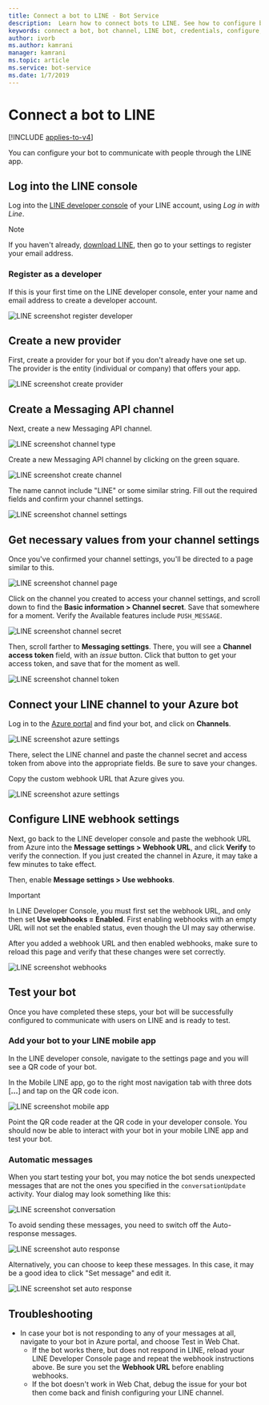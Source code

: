 ```yaml
---
title: Connect a bot to LINE - Bot Service
description:  Learn how to connect bots to LINE. See how to configure bots to communicate with people through the LINE app. View troubleshooting tips.
keywords: connect a bot, bot channel, LINE bot, credentials, configure, phone
author: ivorb
ms.author: kamrani
manager: kamrani
ms.topic: article
ms.service: bot-service
ms.date: 1/7/2019
---
```


# Connect a bot to LINE

[!INCLUDE [applies-to-v4](includes/applies-to-v4-current.md)]

You can configure your bot to communicate with people through the LINE app.

## Log into the LINE console

Log into the [LINE developer console](https://developers.line.biz/console/register/messaging-api/provider/) of your LINE account, using *Log in with Line*. 

> [!NOTE]
> If you haven't already, [download LINE](https://line.me/), then go to your settings to register your email address.

### Register as a developer

If this is your first time on the LINE developer console, enter your name and email address to create a developer account.

![LINE screenshot register developer](./media/channels/LINE-screenshot-1.png)

## Create a new provider

First, create a provider for your bot if you don't already have one set up. The provider is the entity (individual or company) that offers your app.

![LINE screenshot create provider](./media/channels/LINE-screenshot-2.png)

## Create a Messaging API channel

Next, create a new Messaging API channel. 

![LINE screenshot channel type](./media/channels/LINE-channel-type-selection.png)

Create a new Messaging API channel by clicking on the green square.

![LINE screenshot create channel](./media/channels/LINE-create-channel.png)

The name cannot include "LINE" or some similar string. Fill out the required fields and confirm your channel settings.

![LINE screenshot channel settings](./media/channels/LINE-screenshot-4.png)

## Get necessary values from your channel settings

Once you've confirmed your channel settings, you'll be directed to a page similar to this.

![LINE screenshot channel page](./media/channels/LINE-screenshot-5.png)

Click on the channel you created to access your channel settings, and scroll down to find the **Basic information > Channel secret**. Save that somewhere for a moment. Verify the Available features include `PUSH_MESSAGE`.

![LINE screenshot channel secret](./media/channels/LINE-screenshot-6.png)

Then, scroll farther to **Messaging settings**. There, you will see a **Channel access token** field, with an *issue* button. Click that button to get your access token, and save that for the moment as well.

![LINE screenshot channel token](./media/channels/LINE-screenshot-8.png)

## Connect your LINE channel to your Azure bot

Log in to the [Azure portal](https://portal.azure.com/) and find your bot, and click on **Channels**. 

![LINE screenshot azure settings](./media/channels/LINE-channel-setting-2.png)

There, select the LINE channel and paste the channel secret and access token from above into the appropriate fields. Be sure to save your changes.

Copy the custom webhook URL that Azure gives you.

![LINE screenshot azure settings](./media/channels/LINE-channel-setting-1.png)

## Configure LINE webhook settings

Next, go back to the LINE developer console and paste the webhook URL from Azure into the **Message settings > Webhook URL**, and click **Verify** to verify the connection. If you just created the channel in Azure, it may take a few minutes to take effect.

Then, enable **Message settings > Use webhooks**.

> [!IMPORTANT]
> In LINE Developer Console, you must first set the webhook URL, and only then set **Use webhooks = Enabled**. First enabling webhooks with an empty URL will not set the enabled status, even though the UI may say otherwise.

After you added a webhook URL and then enabled webhooks, make sure to reload this page and verify that these changes were set correctly.

![LINE screenshot webhooks](./media/channels/LINE-screenshot-9.png)

## Test your bot

Once you have completed these steps, your bot will be successfully configured to communicate with users on LINE and is ready to test.

### Add your bot to your LINE mobile app

In the LINE developer console, navigate to the settings page and you will see a QR code of your bot. 

In the Mobile LINE app, go to the right most navigation tab with three dots [**...**] and tap on the QR code icon. 

![LINE screenshot mobile app](./media/channels/LINE-screenshot-12.jpg)

Point the QR code reader at the QR code in your developer console. You should now be able to interact with your bot in your mobile LINE app and test your bot.

### Automatic messages

When you start testing your bot, you may notice the bot sends unexpected messages that are not the ones you specified in the `conversationUpdate` activity.  Your dialog may look something like this:

![LINE screenshot conversation](./media/channels/LINE-screenshot-conversation.jpg)

To avoid sending these messages, you need to switch off the Auto-response messages.

![LINE screenshot auto response](./media/channels/LINE-screenshot-10.png)

Alternatively, you can choose to keep these messages. In this case, it may be a good idea to click "Set message" and edit it.

![LINE screenshot set auto response](./media/channels/LINE-screenshot-11.png)

## Troubleshooting

* In case your bot is not responding to any of your messages at all, navigate to your bot in Azure portal, and choose Test in Web Chat.  
    * If the bot works there, but does not respond in LINE, reload your LINE Developer Console page and repeat the webhook instructions above. Be sure you set the **Webhook URL** before enabling webhooks.
    * If the bot doesn't work in Web Chat, debug the issue for your bot then come back and finish configuring your LINE channel.

